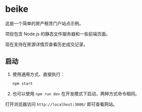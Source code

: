 # beike

这是一个简单的房产租赁门户站点示例。

项目包含 Node.js 的静态文件服务器和一些前端页面。

现在支持在房源详情页查看历史成交记录。

## 启动

1. 使用通用方式，直接执行：
   ```bash
   npm start
   ```
2. 也可以使用 `npm run dev` 在开发模式下启动，两种方式命令相同。

打开浏览器访问 `http://localhost:3000/` 即可查看网站。

